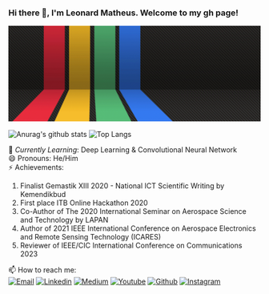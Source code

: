 ### Hi there 👋, I'm Leonard Matheus. Welcome to my gh page! <br>
![Leo Matt](https://raw.githubusercontent.com/leomatt547/leomatt547/main/leomatt.gif)

![Anurag's github stats](https://github-readme-stats.vercel.app/api?username=leomatt547&theme=vision-friendly-dark_icons=true)
![Top Langs](https://github-readme-stats.vercel.app/api/top-langs/?username=leomatt547&layout=compact)

🌱 *Currently Learning*: Deep Learning & Convolutional Neural Network<br>
😄 Pronouns: He/Him <br>
⚡ Achievements:<br>
1. Finalist Gemastik XIII 2020 - National ICT Scientific Writing by Kemendikbud <br>
2. First place ITB Online Hackathon 2020<br>
3. Co-Author of The 2020 International Seminar on Aerospace Science and Technology by LAPAN <br>
4. Author of 2021 IEEE International Conference on Aerospace Electronics and Remote Sensing Technology (ICARES) <br>
5. Reviewer of IEEE/CIC International Conference on Communications 2023 <br>

📫 How to reach me: <br>
[<img alt="Email" src="https://img.shields.io/badge/gmail-D14836?&style=for-the-badge&logo=gmail&logoColor=white" />](leo.matt.547@gmail.com)
[<img alt="Linkedin" src="https://img.shields.io/badge/linkedin-%230077B5.svg?&style=for-the-badge&logo=linkedin&logoColor=white" />](https://www.linkedin.com/in/leonardmatheus)
[<img alt="Medium" src="https://img.shields.io/badge/medium-%2312100E.svg?&style=for-the-badge&logo=medium&logoColor=white" />](https://medium.com/@leo.matt.547)
[<img alt="Youtube" src="https://img.shields.io/badge/youtube-%23FF0000.svg?&style=for-the-badge&logo=youtube&logoColor=white" />](https://youtube.com/channel/UCKWct6hZz5TA3UE9G8lWs2g)
[<img alt="Github" src="https://img.shields.io/badge/github-%23100000.svg?&style=for-the-badge&logo=github&logoColor=white" />](https://github.com/leomatt547)
[<img alt="Instagram" src="https://img.shields.io/badge/instagram-%23E4405F.svg?&style=for-the-badge&logo=instagram&logoColor=white" />](https://www.instagram.com/leowastupranata_/)
&nbsp;&nbsp;&nbsp;&nbsp;&nbsp;&nbsp;&nbsp;&nbsp;&nbsp;&nbsp;
